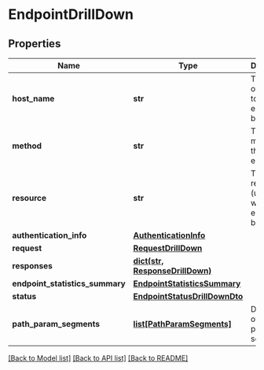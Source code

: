 # EndpointDrillDown

## Properties
Name | Type | Description | Notes
------------ | ------------- | ------------- | -------------
**host_name** | **str** | The name of the host to which endpoint belongs | [optional] 
**method** | **str** | The method of the endpoint | [optional] 
**resource** | **str** | The resource (url) to which endpoint belongs | [optional] 
**authentication_info** | [**AuthenticationInfo**](AuthenticationInfo.md) |  | [optional] 
**request** | [**RequestDrillDown**](RequestDrillDown.md) |  | [optional] 
**responses** | [**dict(str, ResponseDrillDown)**](ResponseDrillDown.md) |  | [optional] 
**endpoint_statistics_summary** | [**EndpointStatisticsSummary**](EndpointStatisticsSummary.md) |  | [optional] 
**status** | [**EndpointStatusDrillDownDto**](EndpointStatusDrillDownDto.md) |  | [optional] 
**path_param_segments** | [**list[PathParamSegments]**](PathParamSegments.md) | Description of path param segments | [optional] 

[[Back to Model list]](../README.md#documentation-for-models) [[Back to API list]](../README.md#documentation-for-api-endpoints) [[Back to README]](../README.md)


